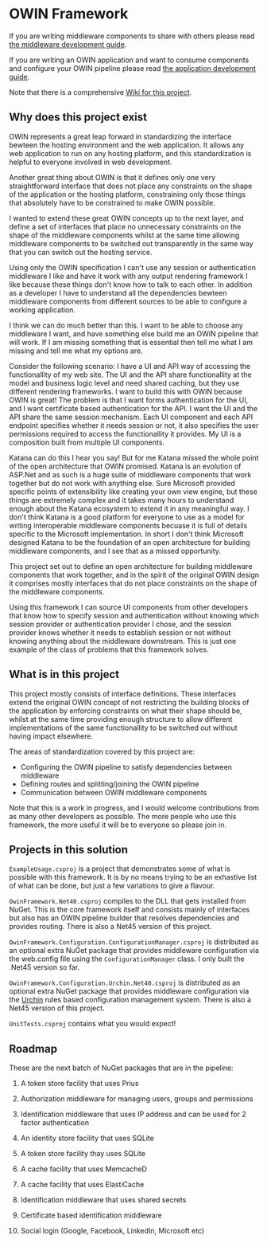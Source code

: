# OWIN Framework

If you are writing middleware components to share with others please read
[the middleware development guide](middleware_developer.md).

If you are writing an OWIN application and want to consume components 
and configure your OWIN pipeline please read
[the application development guide](application_developer.md).

Note that there is a comprehensive [Wiki for this project](https://github.com/Bikeman868/OwinFramework/wiki).

## Why does this project exist

OWIN represents a great leap forward in standardizing the interface bewteen
the hosting environment and the web application. It allows any web application
to run on any hosting platform, and this standardization is helpful to
everyone involved in web development.

Another great thing about OWIN is that it defines only one very straightforward
interface that does not place any constraints on the shape of the application
or the hosting platform, constraining only those things that absolutely have
to be constrained to make OWIN possible.

I wanted to extend these great OWIN concepts up to the next layer, and define
a set of interfaces that place no unnecessary constraints on the shape
of the middleware components whilst at the same time allowing middleware
components to be switched out transparently in the same way that you can
switch out the hosting service.

Using only the OWIN specification I can't use any session or authentication 
middleware I like and have it work with any output rendering framework I like
because these things don't know how to talk to each other. In addition as a
developer I have to understand all the dependencies bewteen middleware
components from different sources to be able to configure a working application.

I think we can do much better than this. I want to be able to choose any middleware
I want, and have something else build me an OWIN pipeline that will work. If I am
missing something that is essential then tell me what I am missing and tell me
what my options are.

Consider the following scenario: I have a UI and API way of accessing the
functionallity of my web site. The UI and the API share functionallity at the
model and business logic level and need shared caching, but they use different 
rendering frameworks. I want to build this with OWIN because OWIN is great! The
problem is that I want forms authentication for the UI, and I want certificate 
based authentication for the API. I want the UI and the API share the same session 
mechanism. Each UI component and each API endpoint specifies whether it needs 
session or not, it also specifies the user permissions required to access the 
functionallity it provides. My UI is a composition built from multiple UI components.

Katana can do this I hear you say! But for me Katana missed the whole point 
of the open architecture that OWIN promised. Katana is an evolution of ASP.Net
and as such is a huge suite of middleware components that work together but do
not work with anything else. Sure Microsoft provided specific points of
extensibility like creating your own view engine, but these things are
extremely complex and it takes many hours to understand enough about the
Katana ecosystem to extend it in any meaningful way. I don't think Katana
is a good platform for everyone to use as a model for writing interoperable
middleware components becuase it is full of details specific to the Microsoft
implementation. In short I don't think Microsoft designed Katana to be
the foundation of an open architecture for building middleware components, and
I see that as a missed opportunity.

This project set out to define an open architecture for building middleware
components that work together, and in the spirit of the original OWIN
design it comprises mostly interfaces that do not place constraints on the
shape of the middleware components.

Using this framework I can source UI components from other developers that 
know how to specify session and authentication without knowing which session 
provider or authentication provider I chose, and the session provider knows 
whether it needs to establish session or not without knowing anything about
the middleware downstream. This is just one example of the class of problems
that this framework solves.

## What is in this project

This project mostly consists of interface definitions. These interfaces 
extend the original OWIN concept of not restricting the building blocks
of the application by enforcing constraints on what their shape should be,
whilst at the same time providing enough structure to allow different
implementations of the same functionallity to be switched out without
having impact elsewhere.

The areas of standardization covered by this project are:
* Configuring the OWIN pipeline to satisfy dependencies between middleware
* Defining routes and splitting/joining the OWIN pipeline
* Communication between OWIN middleware components

Note that this is a work in progress, and I would welcome contributions 
from  as many other developers as possible. The more people who use this
framework, the more useful it will be to everyone so please join in.

## Projects in this solution

`ExampleUsage.csproj` is a project that demonstrates some of what is possible
with this framework. It is by no means trying to be an exhastive list
of what can be done, but just a few variations to give a flavour.

`OwinFramework.Net40.csproj` compiles to the DLL that gets installed from NuGet.
This is the core framework itself and consists mainly of interfaces but
also has an OWIN pipeline builder that resolves dependencies and provides
routing. There is also a Net45 version of this project.

`OwinFramework.Configuration.ConfigurationManager.csproj` is distributed as an
optional extra NuGet package that provides middleware configuration
via the web.config file using the `ConfigurationManager` class. I only built
the .Net45 version so far.

`OwinFramework.Configuration.Urchin.Net40.csproj` is distributed as an
optional extra NuGet package that provides middleware configuration via
the [Urchin](https://github.com/Bikeman868/urchin) rules based configuration 
management system. There is also a Net45 version of this project.

`UnitTests.csproj` contains what you would expect!

## Roadmap

These are the next batch of NuGet packages that are in the pipeline:

1. A token store facility that uses Prius

2. Authorization middleware for managing users, groups and permissions

3. Identification middleware that uses IP address and can be used for 2 factor authentication

4. An identity store facility that uses SQLite

5. A token store facility thay uses SQLite

6. A cache facility that uses MemcacheD

7. A cache facility that uses ElastiCache

8. Identification middleware that uses shared secrets

9. Certificate based identification middleware

10. Social login (Google, Facebook, LinkedIn, Microsoft etc)
